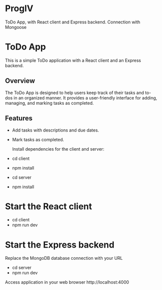 # ProgIV
ToDo App, with React client and Express backend. Connection with Mongoose

# ToDo App

This is a simple ToDo application with a React client and an Express backend.

## Overview

The ToDo App is designed to help users keep track of their tasks and to-dos in an organized manner. It provides a user-friendly interface for adding, managing, and marking tasks as completed.

## Features

- Add tasks with descriptions and due dates.
- Mark tasks as completed.

  Install dependencies for the client and server:
- cd client
- npm install
- cd server
- npm install


# Start the React client
- cd client
- npm run dev

# Start the Express backend
Replace the MongoDB database connection with your URL <your-mongodb-uri>
- cd server
- npm run dev

Access application in your web browser
http://localhost:4000




  
